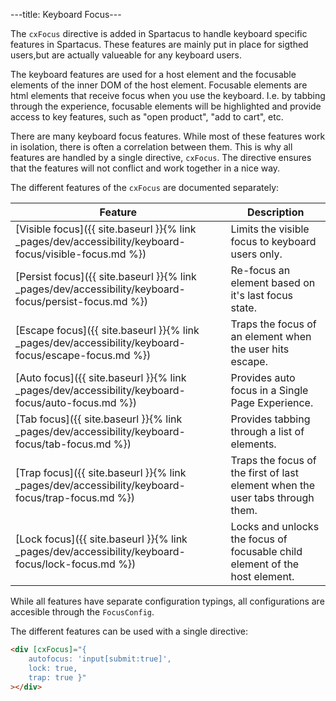 ---title: Keyboard Focus---

The `cxFocus` directive is added in Spartacus to handle keyboard specific features in Spartacus. These features are mainly put in place for sigthed users,but are actually valueable for any keyboard users. 

The keyboard features are used for a host element and the focusable elements of the inner DOM of the host element. Focusable elements are html elements that receive focus when you use the keyboard. I.e. by tabbing through the experience, focusable elements will be highlighted and provide access to key features, such as "open product", "add to cart", etc. 

There are many keyboard focus features. While most of these features work in isolation, there is often a correlation between them. This is why all features are handled by a single directive, `cxFocus`. The directive ensures that the features will not conflict and work together in a nice way. 

The different features of the `cxFocus` are documented separately: 

| Feature | Description |
|---|---|
| [Visible focus]({{ site.baseurl }}{% link _pages/dev/accessibility/keyboard-focus/visible-focus.md %}) | Limits the visible focus to keyboard users only.  |
| [Persist focus]({{ site.baseurl }}{% link _pages/dev/accessibility/keyboard-focus/persist-focus.md %}) | Re-focus an element based on it's last focus state. |
| [Escape focus]({{ site.baseurl }}{% link _pages/dev/accessibility/keyboard-focus/escape-focus.md %}) | Traps the focus of an element when the user hits escape. |
| [Auto focus]({{ site.baseurl }}{% link _pages/dev/accessibility/keyboard-focus/auto-focus.md %}) |  Provides auto focus in a Single Page Experience. |
| [Tab focus]({{ site.baseurl }}{% link _pages/dev/accessibility/keyboard-focus/tab-focus.md %}) | Provides tabbing through a list of elements.  |
| [Trap focus]({{ site.baseurl }}{% link _pages/dev/accessibility/keyboard-focus/trap-focus.md %}) | Traps the focus of the first of last element when the user tabs through them. |
| [Lock focus]({{ site.baseurl }}{% link _pages/dev/accessibility/keyboard-focus/lock-focus.md %}) | Locks and unlocks the focus of focusable child element of the host element. |


While all features have separate configuration typings, all configurations are accesible through the `FocusConfig`. 

The different features can be used with a single directive:

```html
<div [cxFocus]="{ 
    autofocus: 'input[submit:true]', 
    lock: true,
    trap: true }"
></div>
```